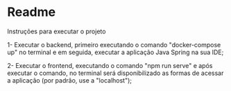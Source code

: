 # Readme
Instruções para executar o projeto

1- Executar o backend, primeiro executando o comando "docker-compose up" no terminal e em seguida, executar a aplicação Java Spring na sua IDE;

2- Executar o frontend, executando o comando "npm run serve" e após executar o comando, no terminal será disponibilizado as formas de acessar a aplicação (por padrão, use a "localhost");
